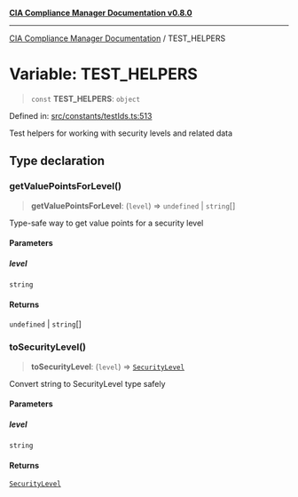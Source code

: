 [**CIA Compliance Manager Documentation v0.8.0**](../README.md)

***

[CIA Compliance Manager Documentation](../globals.md) / TEST\_HELPERS

# Variable: TEST\_HELPERS

> `const` **TEST\_HELPERS**: `object`

Defined in: [src/constants/testIds.ts:513](https://github.com/Hack23/cia-compliance-manager/blob/cb6149c89796a3270553cf52dea8f2c5b402dd17/src/constants/testIds.ts#L513)

Test helpers for working with security levels and related data

## Type declaration

### getValuePointsForLevel()

> **getValuePointsForLevel**: (`level`) => `undefined` \| `string`[]

Type-safe way to get value points for a security level

#### Parameters

##### level

`string`

#### Returns

`undefined` \| `string`[]

### toSecurityLevel()

> **toSecurityLevel**: (`level`) => [`SecurityLevel`](../type-aliases/SecurityLevel.md)

Convert string to SecurityLevel type safely

#### Parameters

##### level

`string`

#### Returns

[`SecurityLevel`](../type-aliases/SecurityLevel.md)

